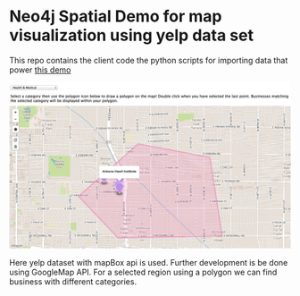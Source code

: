 # Neo4j Spatial Demo for map visualization using yelp data set


This repo contains the client code the python scripts for importing data that power [this demo](https://rishabhdhenkawat.github.io/CyanauraAPPmapDatabase/index.html)


![screenshot](scdemo_screenshot.png)

Here yelp dataset with mapBox api is used. Further development is be done using GoogleMap API.
For a selected region using a polygon we can find business with different categories.
